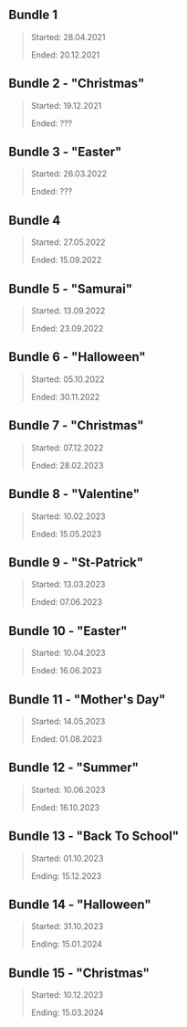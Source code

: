 ## Bundle 1
> Started: 28.04.2021
> 
> Ended: 20.12.2021

## Bundle 2 - "Christmas"
> Started: 19.12.2021
>
> Ended: ???

## Bundle 3 - "Easter"
> Started: 26.03.2022
>
> Ended: ??? 

## Bundle 4
> Started: 27.05.2022
>
> Ended: 15.09.2022

## Bundle 5 - "Samurai"
> Started: 13.09.2022
>
> Ended: 23.09.2022

## Bundle 6 - "Halloween"
> Started: 05.10.2022
>
> Ended: 30.11.2022

## Bundle 7 - "Christmas"
> Started: 07.12.2022
>
> Ended: 28.02.2023

## Bundle 8 - "Valentine"
> Started: 10.02.2023 
>
> Ended: 15.05.2023

## Bundle 9 - "St-Patrick"
> Started: 13.03.2023          
>
> Ended: 07.06.2023

## Bundle 10 - "Easter"
> Started: 10.04.2023
>
> Ended: 16.06.2023

## Bundle 11 - "Mother's Day"
> Started: 14.05.2023
>
> Ended: 01.08.2023

## Bundle 12 - "Summer"
> Started: 10.06.2023
>
> Ended: 16.10.2023

## Bundle 13 - "Back To School"
> Started: 01.10.2023
>
> Ending: 15.12.2023

## Bundle 14 - "Halloween"
> Started: 31.10.2023
>
> Ending: 15.01.2024

## Bundle 15 - "Christmas"
> Started: 10.12.2023
>
> Ending: 15.03.2024
